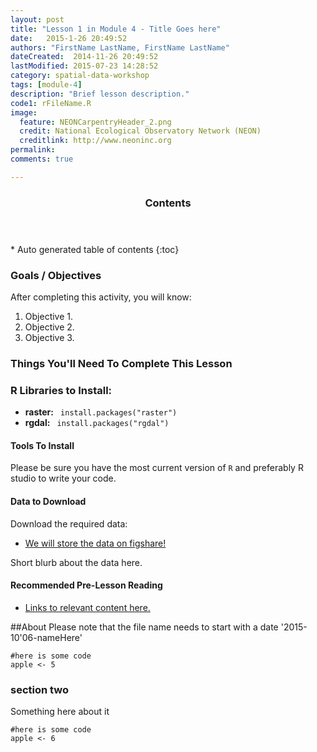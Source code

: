```yaml
---
layout: post
title: "Lesson 1 in Module 4 - Title Goes here"
date:   2015-1-26 20:49:52
authors: "FirstName LastName, FirstName LastName"
dateCreated:  2014-11-26 20:49:52
lastModified: 2015-07-23 14:28:52
category: spatial-data-workshop
tags: [module-4]
description: "Brief lesson description."
code1: rFileName.R
image:
  feature: NEONCarpentryHeader_2.png
  credit: National Ecological Observatory Network (NEON)
  creditlink: http://www.neoninc.org
permalink: 
comments: true

---
```


<section id="table-of-contents" class="toc">
  <header>
    <h3>Contents</h3>
  </header>
<div id="drawer" markdown="1">
*  Auto generated table of contents
{:toc}
</div>
</section><!-- /#table-of-contents -->


<div id="objectives">

<h3>Goals / Objectives</h3>
After completing this activity, you will know:
<ol>
<li>Objective 1.</li>
<li>Objective 2.</li>
<li>Objective 3.</li>
</ol>

<h3>Things You'll Need To Complete This Lesson</h3>

<h3>R Libraries to Install:</h3>
<ul>
<li><strong>raster:</strong> <code> install.packages("raster")</code></li>
<li><strong>rgdal:</strong> <code> install.packages("rgdal")</code></li>

</ul>
<h4>Tools To Install</h4>

Please be sure you have the most current version of `R` and preferably
R studio to write your code.

<h4>Data to Download</h4>

Download the required data:
<ul>
<li><a href="http://link-to-data-here" class="btn btn-success"> We will store the data on figshare!</a></li>
</ul>

<p>Short blurb about the data here.</p>  

<h4>Recommended Pre-Lesson Reading</h4>
<ul>
<li>
<a href="{{ site.baseurl }}/GIS-Spatial-Data/Working-With-Rasters/" target="_blank">
Links to relevant content here.</a>
</li>
</ul>
</div>


##About
Please note that the file name needs to start with a date '2015-10'06-nameHere'



	#here is some code
	apple <- 5



### section two
Something here about it


	#here is some code
	apple <- 6



